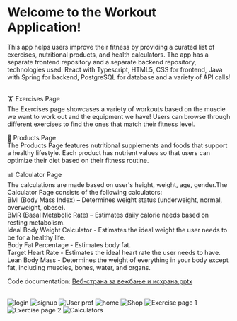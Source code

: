 <h1>Welcome to the Workout Application! </h1>
This app helps users improve their fitness by providing a curated list of exercises, nutritional products, and health calculators. The app has a separate frontend repository and a separate backend repository, technologies used: React with Typescript, HTML5, CSS for frontend, Java with Spring for backend, PostgreSQL for database and a variety of API calls!  <br> <br>

🏋️ Exercises Page <br>
The Exercises page showcases a variety of workouts based on the muscle we want to work out and the equipment we have!
Users can browse through different exercises to find the ones that match their fitness level.

🥗 Products Page <br>
The Products Page features nutritional supplements and foods that support a healthy lifestyle. Each product has nutrient values so that users can optimize
their diet based on their fitness routine.

📊 Calculator Page <br>
The calculations are made based on user's height, weight, age, gender.The Calculator Page consists of the following calculators: <br>
BMI (Body Mass Index) – Determines weight status (underweight, normal, overweight, obese). <br>
BMR (Basal Metabolic Rate) – Estimates daily calorie needs based on resting metabolism. <br>
Ideal Body Weight Calculator - Estimates the ideal weight the user needs to be for a healthy life. <br>
Body Fat Percentage - Estimates body fat. <br>
Target Heart Rate - Estimates the ideal heart rate the user needs to have. <br>
Lean Body Mass - Determines the weight of everything in your body except fat, including muscles, bones, water, and organs. <br>

Code documentation: [Веб-страна за вежбање и исхрана.pptx](https://github.com/user-attachments/files/18759707/-.pptx)  <br> <br>

![login](https://github.com/user-attachments/assets/279ec8c3-92a1-4698-b8e4-306be3d28be0)
![signup](https://github.com/user-attachments/assets/b36eaece-d899-4f1c-94ac-949084182ad1)
![User prof](https://github.com/user-attachments/assets/0a59b1df-708e-422c-a185-5392f07de1ae)
![home](https://github.com/user-attachments/assets/cbc1b900-6b39-4833-a676-8a0f3bcdfdbf)
![Shop](https://github.com/user-attachments/assets/afa343b4-5118-480b-ab72-b9e6cdf8fbfb)
![Exercise page 1](https://github.com/user-attachments/assets/502c0915-943c-4c29-a472-e1bc84eb0658)
![Exercise page 2](https://github.com/user-attachments/assets/47888224-1021-4e45-8a64-04d7eb4c0b1e)
![Calculators](https://github.com/user-attachments/assets/2a8a08c6-fde1-4fb3-8862-8897119c373b)




